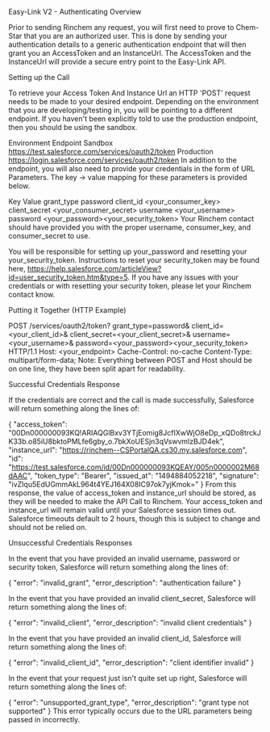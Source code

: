 Easy-Link V2 - Authenticating
Overview

Prior to sending Rinchem any request, you will first need to prove to Chem-Star that you are an authorized user. This is done by sending your authentication details to a generic authentication endpoint that will then grant you an AccessToken and an InstanceUrl. The AccessToken and the InstanceUrl will provide a secure entry point to the Easy-Link API.

Setting up the Call

To retrieve your Access Token And Instance Url an HTTP 'POST' request needs to be made to your desired endpoint. Depending on the environment that you are developing/testing in, you will be pointing to a different endpoint. If you haven't been explicitly told to use the production endpoint, then you should be using the sandbox. 

Environment	Endpoint
Sandbox	https://test.salesforce.com/services/oauth2/token
Production	https://login.salesforce.com/services/oauth2/token
In addition to the endpoint, you will also need to provide your credentials in the form of URL Parameters. The key -> value mapping for these parameters is provided below. 

Key	Value
grant_type	password
client_id	<your_consumer_key>
client_secret	<your_consumer_secret>
username	<your_username>
password	<your_password><your_security_token>
Your Rinchem contact should have provided you with the proper username, consumer_key, and consumer_secret to use. 

You will be responsible for setting up your_password and resetting your your_security_token. Instructions to reset your security_token may be found here, https://help.salesforce.com/articleView?id=user_security_token.htm&type=5. If you have any issues with your credentials or with resetting your security token, please let your Rinchem contact know.

Putting it Together (HTTP Example)

 

POST /services/oauth2/token?
    grant_type=password&amp;
    client_id=<your_client_id>&amp;
    client_secret=<your_client_secret>&amp;
    username=<your_username>&amp;
    password=<your_password><your_security_token> HTTP/1.1
Host: <your_endpoint>
Cache-Control: no-cache
Content-Type: multipart/form-data;
Note: Everything between POST and Host should be on one line, they have been split apart for readability.

Successful Credentials Response

If the credentials are correct and the call is made successfully, Salesforce will return something along the lines of:

 

{
  "access_token": "00Dn000000093KQ!ARIAQGlBxv3YTjEomig8JcfIXwWjO8eDp_xQDo8trckJK33b.o85iU8bktoPMLfe6gby_o.7bkXoUESjn3qVswvmlzBJD4ek",
  "instance_url": "https://rinchem--CSPortalQA.cs30.my.salesforce.com",
  "id": "https://test.salesforce.com/id/00Dn000000093KQEAY/005n0000002M68dAAC",
  "token_type": "Bearer",
  "issued_at": "1494884052218",
  "signature": "ivZIqu5EdUGmmAkL964t4YEJ164X08IC97ok7yjKmok="
}
From this response, the value of access_token and instance_url should be stored, as they will be needed to make the API Call to Rinchem. 
Your access_token and instance_url will remain valid until your Salesforce session times out. Salesforce timeouts default to 2 hours, though this is subject to change and should not be relied on.

Unsuccessful Credentials Responses

In the event that you have provided an invalid username, password or security token, Salesforce will return something along the lines of:

 

{
  "error": "invalid_grant",
  "error_description": "authentication failure"
}

In the event that you have provided an invalid client_secret, Salesforce will return something along the lines of:

 

{
    "error": "invalid_client",
    "error_description": "invalid client credentials"
}

In the event that you have provided an invalid client_id, Salesforce will return something along the lines of:

 

{
    "error": "invalid_client_id",
    "error_description": "client identifier invalid"
}

In the event that your request just isn't quite set up right, Salesforce will return something along the lines of: 

 

{
    "error": "unsupported_grant_type",
    "error_description": "grant type not supported"
}
This error typically occurs due to the URL parameters being passed in incorrectly.
